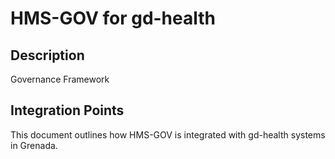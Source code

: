 # HMS-GOV for gd-health

## Description

Governance Framework

## Integration Points

This document outlines how HMS-GOV is integrated with gd-health systems in Grenada.
